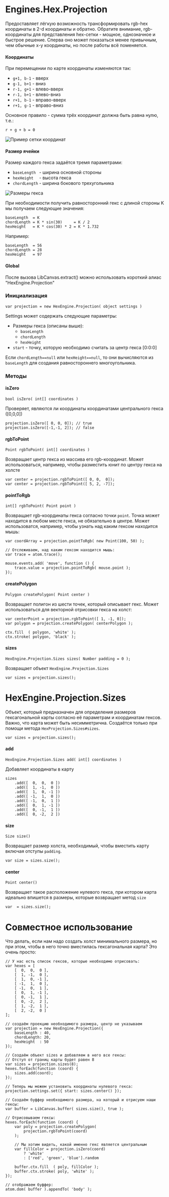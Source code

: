 Engines.Hex.Projection
=====================

Предоставляет лёгкую возможность трансформировать rgb-hex координаты в 2-d координаты и обратно.
Обратите внимание, rgb-координаты для представления hex-сетки - мощное, однозначное и быстрое решение.
Сперва оно может показаться менее привычным, чем обычные x-y координаты, но после работы всё поменяется.

#### Координаты

При перемещении по карте координаты изменяются так:

* `g+1, b-1` - вверх
* `g-1, b+1` - вниз
* `r-1, g+1` - влево-вверх
* `r-1, b+1` - влево-вниз
* `r+1, b-1` - вправо-вверх
* `r+1, g-1` - вправо-вниз

Основное правило - сумма трёх координат должна быть равна нулю, т.е.:

	r + g + b = 0

![Пример сетки координат](hex-coords.png)

#### Размер ячейки

Размер каждого гекса задаётся тремя параметрами:

* `baseLength ` - ширина основной стороны
* `hexHeight  ` - высота гекса
* `chordLength` - ширина бокового трехугольника

![Размеры гекса](hex-sizes.png)

При необходимости  получить равносторонний гекс с длиной стороны K мы получаем следующие значения:

	baseLength  = K
	chordLength = K * sin(30)     = K / 2
	hexHeight   = K * cos(30) * 2 = K * 1.732

Например:

	baseLength  = 56
	chordLength = 28
	hexHeight   = 97

#### Global

После вызова LibCanvas.extract() можно использовать короткий алиас "HexEngine.Projection"

### Инициализация

	var projection = new HexEngine.Projection( object settings )

Settings может содержать следующие параметры:

* Размеры гекса (описаны выше):
	* `baseLength`
	* `chordLength`
	* `hexHeight`
* `start` - точку, которую необходимо считать за центр гекса [0:0:0]

Если `chordLength==null` или `hexHeight==null`, то они вычисляются из `baseLength` для создания равностороннего многоугольника.

### Методы

#### isZero

	bool isZero( int[] coordinates )

Проверяет, являются ли координаты координатами центрального гекса ([0,0,0])

	projection.isZero([ 0, 0, 0]); // true
	projection.isZero([-1,-1, 2]); // false

#### rgbToPoint

	Point rgbToPoint( int[] coordinates )

Возвращает центр гекса из массива его rgb-координат. Может использоваться, например, чтобы разместить юнит по центру гекса на холсте

	var center = projection.rgbToPoint([ 0, 0,  0]);
	var center = projection.rgbToPoint([ 5, 2, -7]);


#### pointToRgb

	int[] rgbToPoint( Point point )

Возвращает rgb-координаты гекса согласно точки `point`. Точка может находится в любом месте гекса, не обязательно в центре. Может использоватся, например, чтобы узнать над каким гексом находится мышь:

	var coordArray = projection.pointToRgb( new Point(100, 50) );
	
	// Отслеживаем, над каким гексом находится мышь:
	var trace = atom.trace();
	
	mouse.events.add( 'move', function () {
		trace.value = projection.pointToRgb( mouse.point );
	});

#### createPolygon

	Polygon createPolygon( Point center )

Возвращает полигон из шести точек, который описывает гекс. Может использоваться для векторной отрисовки гекса на холст:

	var centerPoint = projection.rgbToPoint([ 1, -1, 0]);
	var polygon = projection.createPolygon( centerPolygon );
	
	ctx.fill  ( polygon, 'white' );
	ctx.stroke( polygon, 'black' );

#### sizes

	HexEngine.Projection.Sizes sizes( Number padding = 0 );

Возвращает объект `HexEngine.Projection.Sizes`

	var sizes = projection.sizes();

HexEngine.Projection.Sizes
===========================

Объект, который предназначен для определения размеров гексагональной карты согласно её параметрам и координатам гексов. Важно, что карта может быть несимметрична. Создаётся только при помощи метода `HexProjection.Sizes#sizes`.

	var sizes = projection.sizes();

#### add

	HexEngine.Projection.Sizes add( int[] coordinates )

Добавляет координаты в карту

	sizes
		.add([  0,  0,  0 ])
		.add([  1, -1,  0 ])
		.add([  1,  0, -1 ])
		.add([ -1,  1,  0 ])
		.add([ -1,  0,  1 ])
		.add([  0,  1, -1 ])
		.add([  0, -1,  1 ])
		.add([  0, -2,  2 ])

#### size

	Size size()

Возвращает размер холста, необходимый, чтобы вместить карту включая отступы `padding`.

	var size = sizes.size();

#### center

	Point center()

Возвращает такое расположение нулевого гекса, при котором карта идеально впишется в размеры, которые возвращает метод `size`

	var  = sizes.size();
	
Совместное использование
========================

Что делать, если нам надо создать холст минимального размера, но при этом, чтобы в него точно вместилась гексагональная карта? Это очень просто:

	// У нас есть список гексов, которые необходимо отрисовать:
	var hexes = [
		[  0,  0,  0 ],
		[  1, -1,  0 ],
		[  1,  0, -1 ],
		[ -1,  1,  0 ],
		[ -1,  0,  1 ],
		[  0,  1, -1 ],
		[  0, -1,  1 ],
		[  0, -2,  2 ],
		[  1, -2,  1 ],
		[  2, -2,  0 ]
	];

	// создаём проекцию необходимого размера, центр не указываем
	var projection = new HexEngine.Projection({
		baseLength : 40,
		chordLength: 20,
		hexHeight  : 50
	});

	// Создаём объект sizes и добавляем в него все гексы:
	// Отступ от границ карты будет равен 8
	var sizes = projection.sizes(8);
	hexes.forEach(function (coord) {
		sizes.add(coord);
	});

	// Теперь мы можем установить координаты нулевого гекса:
	projection.settings.set({ start: sizes.center() });

	// Создаём буффер необходимого размера, на который и отрисуем наши гексы:
	var buffer = LibCanvas.buffer( sizes.size(), true );

	// Отрисовываем гексы:
	hexes.forEach(function (coord) {
		var poly = projection.createPolygon(
			projection.rgbToPoint(coord)
		);
		
		// Мы хотим видеть, какой именно гекс является центральным
		var fillColor = projection.isZero(coord)
			? 'white'
			: ['red', 'green', 'blue'].random
		
		buffer.ctx.fill  ( poly, fillColor );
		buffer.ctx.stroke( poly, 'white' );
	});

	// отображаем буффер:
	atom.dom( buffer ).appendTo( 'body' );
